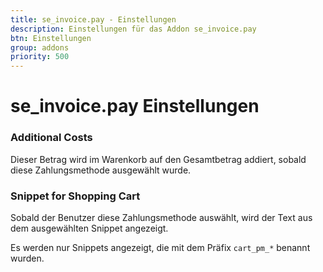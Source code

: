 ```yaml
---
title: se_invoice.pay - Einstellungen
description: Einstellungen für das Addon se_invoice.pay
btn: Einstellungen
group: addons
priority: 500
---
```


# se_invoice.pay Einstellungen

### Additional Costs
Dieser Betrag wird im Warenkorb auf den Gesamtbetrag addiert, sobald diese Zahlungsmethode ausgewählt wurde.

### Snippet for Shopping Cart
Sobald der Benutzer diese Zahlungsmethode auswählt, wird der Text aus dem ausgewählten Snippet angezeigt.

Es werden nur Snippets angezeigt, die mit dem Präfix `cart_pm_*` benannt wurden.